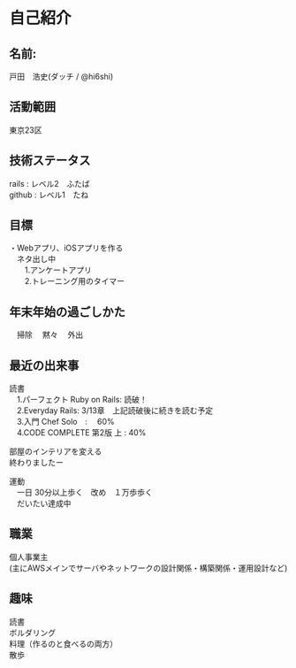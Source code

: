 # 自己紹介
## 名前:
戸田　浩史(ダッチ / @hi6shi)

## 活動範囲
東京23区

## 技術ステータス
rails : レベル2　ふたば  
github : レベル1　たね

## 目標

・Webアプリ、iOSアプリを作る  
　ネタ出し中   
　　1.アンケートアプリ  
　　2.トレーニング用のタイマー   

## 年末年始の過ごしかた
　掃除
　黙々
　外出

## 最近の出来事
 読書  
  　1.パーフェクト Ruby on Rails:  読破！  
  　2.Everyday Rails:  3/13章　上記読破後に続きを読む予定  
  　3.入門 Chef Solo　:　 60%  
  　4.CODE COMPLETE 第2版 上 : 40%  

  部屋のインテリアを変える  
  終わりましたー

  運動  
  　一日 30分以上歩く　改め　１万歩歩く  
  　だいたい達成中

## 職業  
  個人事業主  
  (主にAWSメインでサーバやネットワークの設計関係・構築関係・運用設計など)  

## 趣味
  読書  
  ボルダリング  
  料理（作るのと食べるの両方）  
  散歩  
